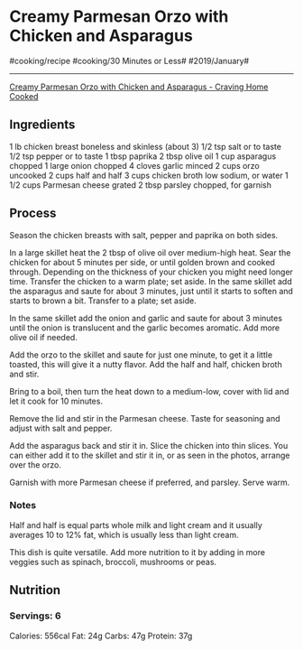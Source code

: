 # Creamy Parmesan Orzo with Chicken and Asparagus
#cooking/recipe #cooking/30 Minutes or Less# #2019/January#
- - - -
[Creamy Parmesan Orzo with Chicken and Asparagus - Craving Home Cooked](https://cravinghomecooked.com/creamy-parmesan-orzo-with-chicken-and-asparagus/)

## Ingredients
1 lb chicken breast boneless and skinless (about 3)
1/2 tsp salt or to taste
1/2 tsp pepper or to taste
1 tbsp paprika
2 tbsp olive oil
1 cup asparagus chopped
1 large onion chopped
4 cloves garlic minced
2 cups orzo uncooked
2 cups half and half
3 cups chicken broth low sodium, or water
1 1/2 cups Parmesan cheese grated
2 tbsp parsley chopped, for garnish

## Process
Season the chicken breasts with salt, pepper and paprika on both sides.

In a large skillet heat the 2 tbsp of olive oil over medium-high heat. Sear the chicken for about 5 minutes per side, or until golden brown and cooked through. Depending on the thickness of your chicken you might need longer time. Transfer the chicken to a warm plate; set aside.
In the same skillet add the asparagus and saute for about 3 minutes, just until it starts to soften and starts to brown a bit. Transfer to a plate; set aside.

In the same skillet add the onion and garlic and saute for about 3 minutes until the onion is translucent and the garlic becomes aromatic. Add more olive oil if needed.

Add the orzo to the skillet and saute for just one minute, to get it a little toasted, this will give it a nutty flavor. Add the half and half, chicken broth and stir. 

Bring to a boil, then turn the heat down to a medium-low, cover with lid and let it cook for 10 minutes. 

Remove the lid and stir in the Parmesan cheese. Taste for seasoning and adjust with salt and pepper.

Add the asparagus back and stir it in. Slice the chicken into thin slices. You can either add it to the skillet and stir it in, or as seen in the photos, arrange over the orzo.

Garnish with more Parmesan cheese if preferred, and parsley. Serve warm.

### Notes
Half and half is equal parts whole milk and light cream and it usually averages 10 to 12% fat, which is usually less than light cream. 
 
This dish is quite versatile. Add more nutrition to it by adding in more veggies such as spinach, broccoli, mushrooms or peas.

## Nutrition
### Servings: 6
Calories: 556cal
Fat: 24g
Carbs: 47g
Protein: 37g